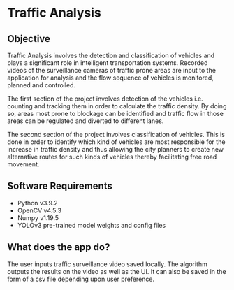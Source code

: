 # Traffic Analysis

## Objective

Traffic Analysis involves the detection and classification of vehicles and plays a significant role in intelligent transportation systems. Recorded videos of the surveillance cameras of traffic prone areas are input to the application for analysis and the flow sequence of vehicles is monitored, planned and controlled.

The first section of the project involves detection of the vehicles i.e. counting and tracking them in order to calculate the traffic density. By doing so, areas most prone to blockage can be identified and traffic flow in those areas can be regulated and diverted to different lanes.

The second section of the project involves classification of vehicles. This is done in order to identify which kind of vehicles are most responsible for the increase in traffic density and thus allowing the city planners to create new alternative routes for such kinds of vehicles thereby facilitating free road movement.

## Software Requirements

-   Python v3.9.2
-   OpenCV v4.5.3
-   Numpy v1.19.5
-   YOLOv3 pre-trained model weights and config files

## What does the app do?

The user inputs traffic surveillance video saved locally. The algorithm outputs the results on the video as well as the UI. It can also be saved in the form of a csv file depending upon user preference.
